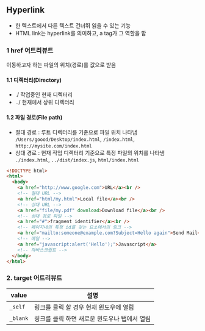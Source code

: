 ## Hyperlink

- 한 텍스트에서 다른 텍스트 건너뛰 읽을 수 있는 기능
- HTML link는 hyperlink를 의미하고, a tag가 그 역할을 함

### 1 href 어트리뷰트

이동하고자 하는 파일의 위치(경로)를 값으로 받음

#### 1.1 디렉터리(Directory)

- ./ 작업중인 현재 디렉터리
- ../ 현재에서 상위 디렉터리

#### 1.2 파일 경로(File path)

- 절대 경로 : 루트 디렉터리를 기준으로 파일 위치 나타냄 `/Users/goood/Desktop/index.html`, `/index.html`, `http://mysite.com/index.html`
- 상대 경로 : 현재 작업 디렉터리 기준으로 특정 파일의 위치를 나타냄 `./index.html`, `../dist/index.js`, `html/index.html`

```html
<!DOCTYPE html>
<html>
  <body>
    <a href="http://www.google.com">URL</a><br />
    <!-- 절대 URL -->
    <a href="html/my.html">Local file</a><br />
    <!-- 상대 URL -->
    <a href="file/my.pdf" download>Download file</a><br />
    <!-- 상대 경로 파일 -->
    <a href="#">fragment identifier</a><br />
    <!-- 페이지내의 특정 id를 갖는 요소에서의 링크 -->
    <a href="mailto:someone@example.com?Subject=Hello again">Send Mail</a><br />
    <!-- 메일 -->
    <a href="javascript:alert('Hello');">Javascript</a>
    <!-- 자바스크립트 -->
  </body>
</html>
```

### 2. target 어트리뷰트

| value    | 설명                                         |
| -------- | -------------------------------------------- |
| `_self`  | 링크를 클릭 할 경우 현재 윈도우에 열림       |
| `_blank` | 링크를 클릭 하면 새로운 윈도우나 탭에서 열림 |
